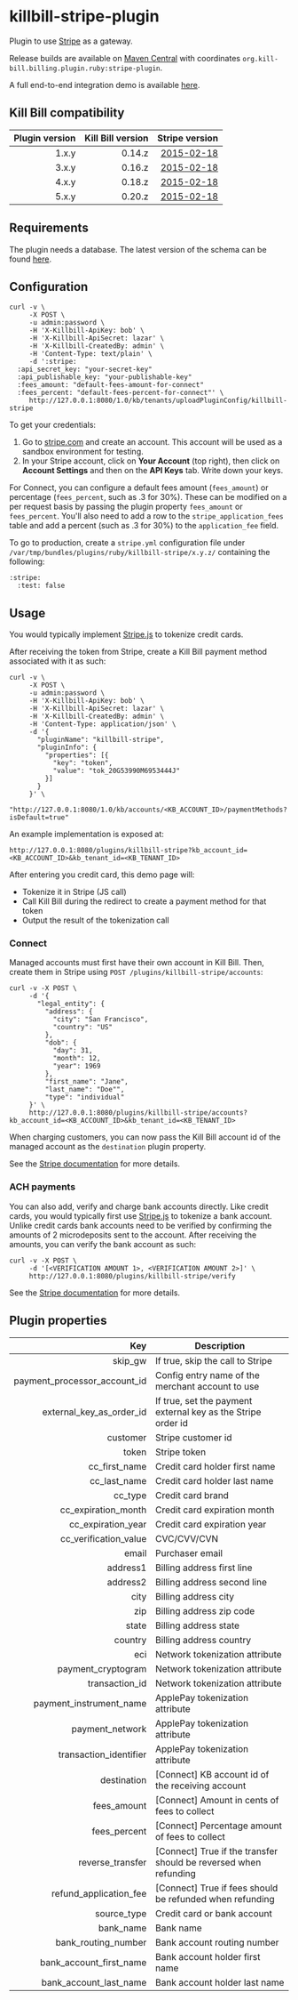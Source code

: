 killbill-stripe-plugin
======================

Plugin to use [Stripe](https://stripe.com/) as a gateway.

Release builds are available on [Maven Central](http://search.maven.org/#search%7Cga%7C1%7Cg%3A%22org.kill-bill.billing.plugin.ruby%22%20AND%20a%3A%22stripe-plugin%22) with coordinates `org.kill-bill.billing.plugin.ruby:stripe-plugin`.

A full end-to-end integration demo is available [here](https://github.com/killbill/killbill-stripe-demo).

Kill Bill compatibility
-----------------------

| Plugin version | Kill Bill version  | Stripe version                                            |
| -------------: | -----------------: | --------------------------------------------------------: |
| 1.x.y          | 0.14.z             | [2015-02-18](https://stripe.com/docs/upgrades#2015-02-18) |
| 3.x.y          | 0.16.z             | [2015-02-18](https://stripe.com/docs/upgrades#2015-02-18) |
| 4.x.y          | 0.18.z             | [2015-02-18](https://stripe.com/docs/upgrades#2015-02-18) |
| 5.x.y          | 0.20.z             | [2015-02-18](https://stripe.com/docs/upgrades#2015-02-18) |

Requirements
------------

The plugin needs a database. The latest version of the schema can be found [here](https://github.com/killbill/killbill-stripe-plugin/blob/master/db/ddl.sql).

Configuration
-------------

```
curl -v \
     -X POST \
     -u admin:password \
     -H 'X-Killbill-ApiKey: bob' \
     -H 'X-Killbill-ApiSecret: lazar' \
     -H 'X-Killbill-CreatedBy: admin' \
     -H 'Content-Type: text/plain' \
     -d ':stripe:
  :api_secret_key: "your-secret-key"
  :api_publishable_key: "your-publishable-key"
  :fees_amount: "default-fees-amount-for-connect"
  :fees_percent: "default-fees-percent-for-connect"' \
     http://127.0.0.1:8080/1.0/kb/tenants/uploadPluginConfig/killbill-stripe
```

To get your credentials:

1. Go to [stripe.com](http://stripe.com/) and create an account. This account will be used as a sandbox environment for testing.
2. In your Stripe account, click on **Your Account** (top right), then click on **Account Settings** and then on the **API Keys** tab. Write down your keys.

For Connect, you can configure a default fees amount (`fees_amount`) or percentage (`fees_percent`, such as .3 for 30%). These can be modified on a per request basis by passing the plugin property `fees_amount` or `fees_percent`.
You'll also need to add a row to the `stripe_application_fees` table and add a percent (such as .3 for 30%) to the `application_fee` field.

To go to production, create a `stripe.yml` configuration file under `/var/tmp/bundles/plugins/ruby/killbill-stripe/x.y.z/` containing the following:

```
:stripe:
  :test: false
```

Usage
-----

You would typically implement [Stripe.js](https://stripe.com/docs/stripe.js) to tokenize credit cards. 

After receiving the token from Stripe, create a Kill Bill payment method associated with it as such:

```
curl -v \
     -X POST \
     -u admin:password \
     -H 'X-Killbill-ApiKey: bob' \
     -H 'X-Killbill-ApiSecret: lazar' \
     -H 'X-Killbill-CreatedBy: admin' \
     -H 'Content-Type: application/json' \
     -d '{
       "pluginName": "killbill-stripe",
       "pluginInfo": {
         "properties": [{
           "key": "token",
           "value": "tok_20G53990M6953444J"
         }]
       }
     }' \
     "http://127.0.0.1:8080/1.0/kb/accounts/<KB_ACCOUNT_ID>/paymentMethods?isDefault=true"
```

An example implementation is exposed at:

```
http://127.0.0.1:8080/plugins/killbill-stripe?kb_account_id=<KB_ACCOUNT_ID>&kb_tenant_id=<KB_TENANT_ID>
```

After entering you credit card, this demo page will:

* Tokenize it in Stripe (JS call)
* Call Kill Bill during the redirect to create a payment method for that token
* Output the result of the tokenization call

### Connect

Managed accounts must first have their own account in Kill Bill. Then, create them in Stripe using `POST /plugins/killbill-stripe/accounts`:

```
curl -v -X POST \
     -d '{
       "legal_entity": {
         "address": {
           "city": "San Francisco",
           "country": "US"
         },
         "dob": {
           "day": 31,
           "month": 12,
           "year": 1969
         },
         "first_name": "Jane",
         "last_name": "Doe"",
         "type": "individual"
     }' \
     http://127.0.0.1:8080/plugins/killbill-stripe/accounts?kb_account_id=<KB_ACCOUNT_ID>&kb_tenant_id=<KB_TENANT_ID>
```

When charging customers, you can now pass the Kill Bill account id of the managed account as the `destination` plugin property.

See the [Stripe documentation](https://stripe.com/docs/connect/managed-accounts#creating-a-managed-account) for more details.

### ACH payments

You can also add, verify and charge bank accounts directly. Like credit cards, you would typically first use [Stripe.js](https://stripe.com/docs/stripe.js) to tokenize a bank account. Unlike credit cards bank accounts need to be verified by confirming the amounts of 2 microdeposits sent to the account. After receiving the amounts, you can verify the bank account as such:

```
curl -v -X POST \
     -d '[<VERIFICATION AMOUNT 1>, <VERIFICATION AMOUNT 2>]' \
     http://127.0.0.1:8080/plugins/killbill-stripe/verify
```

See the [Stripe documentation](https://stripe.com/docs/ach) for more details.


Plugin properties
-----------------

| Key                          | Description                                                       |
| ---------------------------: | ----------------------------------------------------------------- |
| skip_gw                      | If true, skip the call to Stripe                                  |
| payment_processor_account_id | Config entry name of the merchant account to use                  |
| external_key_as_order_id     | If true, set the payment external key as the Stripe order id      |
| customer                     | Stripe customer id                                                |
| token                        | Stripe token                                                      |
| cc_first_name                | Credit card holder first name                                     |
| cc_last_name                 | Credit card holder last name                                      |
| cc_type                      | Credit card brand                                                 |
| cc_expiration_month          | Credit card expiration month                                      |
| cc_expiration_year           | Credit card expiration year                                       |
| cc_verification_value        | CVC/CVV/CVN                                                       |
| email                        | Purchaser email                                                   |
| address1                     | Billing address first line                                        |
| address2                     | Billing address second line                                       |
| city                         | Billing address city                                              |
| zip                          | Billing address zip code                                          |
| state                        | Billing address state                                             |
| country                      | Billing address country                                           |
| eci                          | Network tokenization attribute                                    |
| payment_cryptogram           | Network tokenization attribute                                    |
| transaction_id               | Network tokenization attribute                                    |
| payment_instrument_name      | ApplePay tokenization attribute                                   |
| payment_network              | ApplePay tokenization attribute                                   |
| transaction_identifier       | ApplePay tokenization attribute                                   |
| destination                  | [Connect] KB account id of the receiving account                  |
| fees_amount                  | [Connect] Amount in cents of fees to collect                      |
| fees_percent                 | [Connect] Percentage amount of fees to collect                    |
| reverse_transfer             | [Connect] True if the transfer should be reversed when refunding  |
| refund_application_fee       | [Connect] True if fees should be refunded when refunding          |
| source_type                  | Credit card or bank account                                       |
| bank_name                    | Bank name                                                         |
| bank_routing_number          | Bank account routing number                                       |
| bank_account_first_name      | Bank account holder first name                                    |
| bank_account_last_name       | Bank account holder last name                                     |
